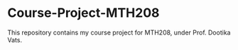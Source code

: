 # Course-Project-MTH208
This repository contains my course project for MTH208, under Prof. Dootika Vats.
